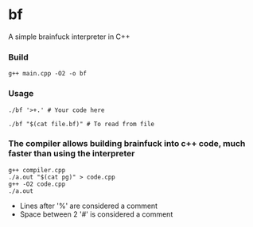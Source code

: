 # bf
A simple brainfuck interpreter in C++

### Build
```
g++ main.cpp -O2 -o bf
```

### Usage
```
./bf '>+.' # Your code here
```

```
./bf "$(cat file.bf)" # To read from file
```

### The compiler allows building brainfuck into c++ code, much faster than using the interpreter
```
g++ compiler.cpp
./a.out "$(cat pg)" > code.cpp
g++ -O2 code.cpp
./a.out
```

* Lines after '%' are considered a comment
* Space between 2 '#' is considered a comment
